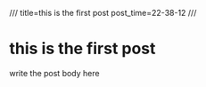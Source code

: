 ///
title=this is the first post
post_time=22-38-12
///


this is the first post
===============
write the post body here